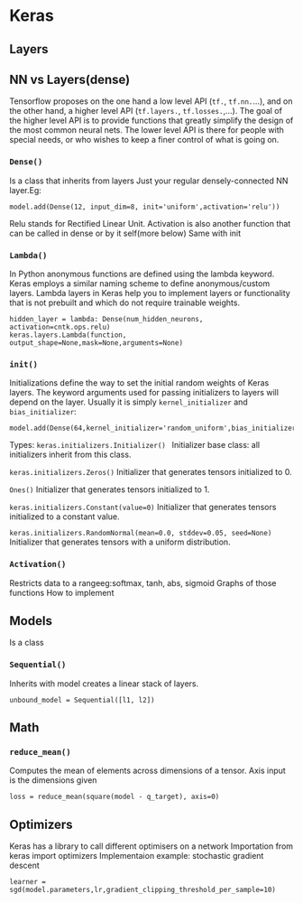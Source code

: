 # Keras

## Layers

## NN vs Layers(dense)
Tensorflow proposes on the one hand a low level API (`tf.`, `tf.nn.`...), and on the other hand, a higher level API (`tf.layers.`, `tf.losses.`,...).
The goal of the higher level API is to provide functions that greatly simplify the design of the most common neural nets. The lower level API is there for people with special needs, or who wishes to keep a finer control of what is going on.

### `Dense()`
Is a class that inherits from layers
Just your regular densely-connected NN layer.Eg:
```
model.add(Dense(12, input_dim=8, init='uniform',activation='relu'))

```
Relu stands for Rectified Linear Unit.
Activation is also another function that can be called in dense or by it self(more below)
Same with init

### `Lambda()`
In Python anonymous functions are defined using the lambda keyword.
Keras employs a similar naming scheme to define anonymous/custom layers. Lambda layers in Keras help you to implement layers or functionality that is not prebuilt and which do not require trainable weights.
```
hidden_layer = lambda: Dense(num_hidden_neurons, activation=cntk.ops.relu)
keras.layers.Lambda(function, output_shape=None,mask=None,arguments=None)
```

### `init()`
Initializations define the way to set the initial random weights of Keras layers.
The keyword arguments used for passing initializers to layers will depend on the layer. Usually it is simply `kernel_initializer` and `bias_initializer`:
```
model.add(Dense(64,kernel_initializer='random_uniform',bias_initializer='zeros'))
```
Types:
`keras.initializers.Initializer() `
Initializer base class: all initializers inherit from this class.

`keras.initializers.Zeros()`
Initializer that generates tensors initialized to 0.

`Ones()`
Initializer that generates tensors initialized to 1.

`keras.initializers.Constant(value=0)`
Initializer that generates tensors initialized to a constant value.


`keras.initializers.RandomNormal(mean=0.0, stddev=0.05, seed=None)`
Initializer that generates tensors with a uniform distribution.

### `Activation()`
Restricts data to a rangeeg:softmax, tanh, abs, sigmoid
Graphs of those functions
How to implement

## Models
Is a class

### `Sequential()`
Inherits with model creates a linear stack of layers.
```
unbound_model = Sequential([l1, l2])
```
## Math
### `reduce_mean()`
Computes the mean of elements across dimensions of a tensor. Axis input is the dimensions given
```
loss = reduce_mean(square(model - q_target), axis=0)
```
## Optimizers
Keras has a library to call different optimisers on a network
Importation from keras import optimizers
Implementaion example: stochastic gradient descent
``` 
learner = sgd(model.parameters,lr,gradient_clipping_threshold_per_sample=10)
```





